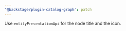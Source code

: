 ```yaml
---
'@backstage/plugin-catalog-graph': patch
---
```


Use `entityPresentationApi` for the node title and the icon.
